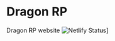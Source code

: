 # Dragon RP
Dragon RP website
![Netlify Status](https://api.netlify.com/api/v1/badges/371397fe-a565-4cca-aea6-75aa6e7ac531/deploy-status)]
